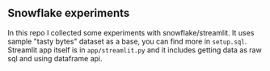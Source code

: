 ## Snowflake experiments

In this repo I collected some experiments with snowflake/streamlit. It uses sample "tasty bytes" dataset as a base, you can find more in `setup.sql`. Streamlit app itself is in `app/streamlit.py` and it includes getting data as raw sql and using dataframe api.